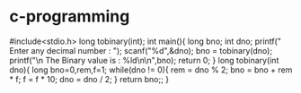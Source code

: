 # c-programming
#include<stdio.h>
long tobinary(int);
int main(){
   long bno;
   int dno;
   printf(" Enter any decimal number : ");
   scanf("%d",&dno);
   bno = tobinary(dno);
   printf("\n The Binary value is : %ld\n\n",bno);
   return 0;
}
long tobinary(int dno){
   long bno=0,rem,f=1;
   while(dno != 0){
      rem = dno % 2;
      bno = bno + rem * f;
      f = f * 10;
      dno = dno / 2;
   }
   return bno;;
}
